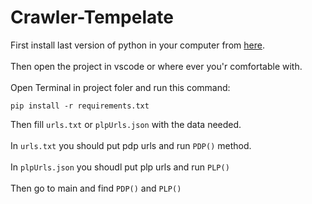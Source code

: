 # Crawler-Tempelate
First install last version of python in your computer from <a href="https://www.python.org/downloads/">here</a>.<br></br>
Then open the project in vscode or where ever you'r comfortable with.<br></br>
Open Terminal in project foler and run this command:
```
pip install -r requirements.txt 
```
Then fill `urls.txt` or `plpUrls.json` with the data needed.<br></br>
In `urls.txt` you should put pdp urls and run `PDP()` method.<br></br>
In `plpUrls.json` you shoudl put plp urls and run `PLP()`<br></br>
Then go to main and find `PDP()` and `PLP()` 
